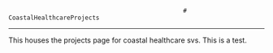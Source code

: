                                                     # CoastalHealthcareProjects
_______________________________________________________________________________________________________________________________________________________________                                                    
This houses the projects page for coastal healthcare svs. 
This is a test. 

